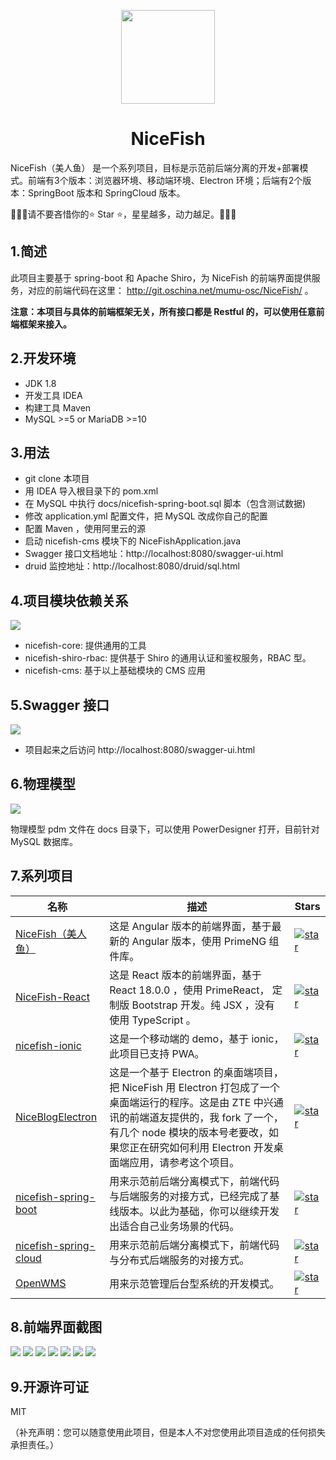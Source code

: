 <p align="center">
    <img width="150" src="https://gitee.com/mumu-osc/nicefish-spring-boot/raw/master/docs/imgs/nice-fish.png">
</p>

<h1 align="center">NiceFish</h1>

<p align="left">
NiceFish（美人鱼） 是一个系列项目，目标是示范前后端分离的开发+部署模式。前端有3个版本：浏览器环境、移动端环境、Electron 环境；后端有2个版本：SpringBoot 版本和 SpringCloud 版本。
</p>

<p>
🚀🚀🚀请不要吝惜你的⭐️ Star ⭐️，星星越多，动力越足。🚀🚀🚀
</p>

## 1.简述

此项目主要基于 spring-boot 和 Apache Shiro，为 NiceFish 的前端界面提供服务，对应的前端代码在这里： http://git.oschina.net/mumu-osc/NiceFish/ 。

**注意：本项目与具体的前端框架无关，所有接口都是 Restful 的，可以使用任意前端框架来接入。**

## 2.开发环境

-   JDK 1.8
-   开发工具 IDEA
-   构建工具 Maven
-   MySQL >=5 or MariaDB >=10

## 3.用法

-   git clone 本项目
-   用 IDEA 导入根目录下的 pom.xml
-   在 MySQL 中执行 docs/nicefish-spring-boot.sql 脚本（包含测试数据)
-   修改 application.yml 配置文件，把 MySQL 改成你自己的配置
-   配置 Maven ，使用阿里云的源
-   启动 nicefish-cms 模块下的 NiceFishApplication.java
-   Swagger 接口文档地址：http://localhost:8080/swagger-ui.html
-   druid 监控地址：http://localhost:8080/druid/sql.html

## 4.项目模块依赖关系

<img src="https://gitee.com/mumu-osc/nicefish-spring-boot/raw/master/docs/imgs/maven-modules.png">

-   nicefish-core: 提供通用的工具
-   nicefish-shiro-rbac: 提供基于 Shiro 的通用认证和鉴权服务，RBAC 型。
-   nicefish-cms: 基于以上基础模块的 CMS 应用

## 5.Swagger 接口

<img src="https://gitee.com/mumu-osc/nicefish-spring-boot/raw/master/docs/imgs/swagger.png">

-   项目起来之后访问 http://localhost:8080/swagger-ui.html

## 6.物理模型

<img src="https://gitee.com/mumu-osc/nicefish-spring-boot/raw/master/docs/imgs/pdm.png">

物理模型 pdm 文件在 docs 目录下，可以使用 PowerDesigner 打开，目前针对 MySQL 数据库。

## 7.系列项目

| 名称                                                                      | 描述                                                                                                                                                                                                                                            | Stars                                                                                                                                                                             |
| ------------------------------------------------------------------------- | ----------------------------------------------------------------------------------------------------------------------------------------------------------------------------------------------------------------------------------------------- | --------------------------------------------------------------------------------------------------------------------------------------------------------------------------------- |
| [NiceFish（美人鱼）](http://git.oschina.net/mumu-osc/NiceFish/)           | 这是 Angular 版本的前端界面，基于最新的 Angular 版本，使用 PrimeNG 组件库。                                                                                                                                                                     | <a href='https://gitee.com/mumu-osc/NiceFish/stargazers'><img src='https://gitee.com/mumu-osc/NiceFish/badge/star.svg?theme=gvp' alt='star'></img></a>                            |
| [NiceFish-React](https://gitee.com/mumu-osc/NiceFish-React)               | 这是 React 版本的前端界面，基于 React 18.0.0 ，使用 PrimeReact， 定制版 Bootstrap 开发。纯 JSX ，没有使用 TypeScript 。                                                                                                                         | <a href='https://gitee.com/mumu-osc/NiceFish-React/stargazers'><img src='https://gitee.com/mumu-osc/NiceFish-React/badge/star.svg?theme=dark' alt='star'></img></a>               |
| [nicefish-ionic](http://git.oschina.net/mumu-osc/nicefish-ionic)          | 这是一个移动端的 demo，基于 ionic，此项目已支持 PWA。                                                                                                                                                                                           | <a href='https://gitee.com/mumu-osc/nicefish-ionic/stargazers'><img src='https://gitee.com/mumu-osc/nicefish-ionic/badge/star.svg?theme=dark' alt='star'></img></a>               |
| [NiceBlogElectron](https://gitee.com/mumu-osc/NiceBlogElectron)           | 这是一个基于 Electron 的桌面端项目，把 NiceFish 用 Electron 打包成了一个桌面端运行的程序。这是由 ZTE 中兴通讯的前端道友提供的，我 fork 了一个，有几个 node 模块的版本号老要改，如果您正在研究如何利用 Electron 开发桌面端应用，请参考这个项目。 | <a href='https://gitee.com/mumu-osc/NiceBlogElectron/stargazers'><img src='https://gitee.com/mumu-osc/NiceBlogElectron/badge/star.svg?theme=dark' alt='star'></img></a>           |
| [nicefish-spring-boot](https://gitee.com/mumu-osc/nicefish-spring-boot)   | 用来示范前后端分离模式下，前端代码与后端服务的对接方式，已经完成了基线版本。以此为基础，你可以继续开发出适合自己业务场景的代码。                                                                                                                | <a href='https://gitee.com/mumu-osc/nicefish-spring-boot/stargazers'><img src='https://gitee.com/mumu-osc/nicefish-spring-boot/badge/star.svg?theme=dark' alt='star'></img></a>   |
| [nicefish-spring-cloud](https://gitee.com/mumu-osc/nicefish-spring-cloud) | 用来示范前后端分离模式下，前端代码与分布式后端服务的对接方式。                                                                                                                                                                                  | <a href='https://gitee.com/mumu-osc/nicefish-spring-cloud/stargazers'><img src='https://gitee.com/mumu-osc/nicefish-spring-cloud/badge/star.svg?theme=dark' alt='star'></img></a> |
| [OpenWMS](https://gitee.com/mumu-osc/OpenWMS-Frontend)                    | 用来示范管理后台型系统的开发模式。                                                                                                                                                                                                              | <a href='https://gitee.com/mumu-osc/OpenWMS-Frontend/stargazers'><img src='https://gitee.com/mumu-osc/OpenWMS-Frontend/badge/star.svg?theme=dark' alt='star'></img></a>           |

## 8.前端界面截图

<img src="https://gitee.com/mumu-osc/NiceFish/raw/master/src/assets/imgs/1.png">

<img src="https://gitee.com/mumu-osc/NiceFish/raw/master/src/assets/imgs/2.png">

<img src="https://gitee.com/mumu-osc/NiceFish/raw/master/src/assets/imgs/3.png">

<img src="https://gitee.com/mumu-osc/NiceFish/raw/master/src/assets/imgs/4.png">

<img src="https://gitee.com/mumu-osc/NiceFish/raw/master/src/assets/imgs/5.png">

<img src="https://gitee.com/mumu-osc/NiceFish/raw/master/src/assets/imgs/6.png">

<img src="https://gitee.com/mumu-osc/NiceFish/raw/master/src/assets/imgs/7.png">

## 9.开源许可证

MIT

（补充声明：您可以随意使用此项目，但是本人不对您使用此项目造成的任何损失承担责任。）

